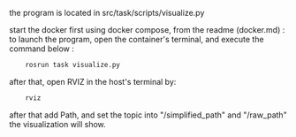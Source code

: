 the program is located in src/task/scripts/visualize.py

start the docker first using docker compose, from the readme (docker.md) :
to launch the program, open the container's terminal, and execute the command below :
```sh
    rosrun task visualize.py
```

after that, open RVIZ in the host's terminal by:
```sh
    rviz
```

after that add Path, and set the topic into "/simplified_path" and "/raw_path"
the visualization will show.